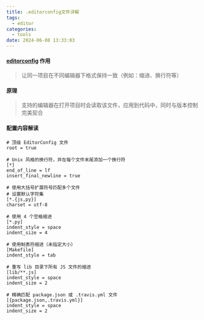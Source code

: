 ```yaml
---
title: .editorconfig文件详解
tags:
  - editor
categories:
  - tools
date: 2024-06-08 13:33:03
---
```


#### [editorconfig](https://editorconfig.org/) 作用

> 让同一项目在不同编辑器下格式保持一致（例如：缩进、换行符等）

#### 原理

> 支持的编辑器在打开项目时会读取该文件，应用到代码中，同时与版本控制完美契合

#### 配置内容解读

```
# 顶级 EditorConfig 文件
root = true

# Unix 风格的换行符，并在每个文件末尾添加一个换行符
[*]
end_of_line = lf
insert_final_newline = true

# 使用大括号扩展符号匹配多个文件
# 设置默认字符集
[*.{js,py}]
charset = utf-8

# 使用 4 个空格缩进
[*.py]
indent_style = space
indent_size = 4

# 使用制表符缩进（未指定大小）
[Makefile]
indent_style = tab

# 重写 lib 目录下所有 JS 文件的缩进
[lib/**.js]
indent_style = space
indent_size = 2

# 精确匹配 package.json 或 .travis.yml 文件
[{package.json,.travis.yml}]
indent_style = space
indent_size = 2

```
